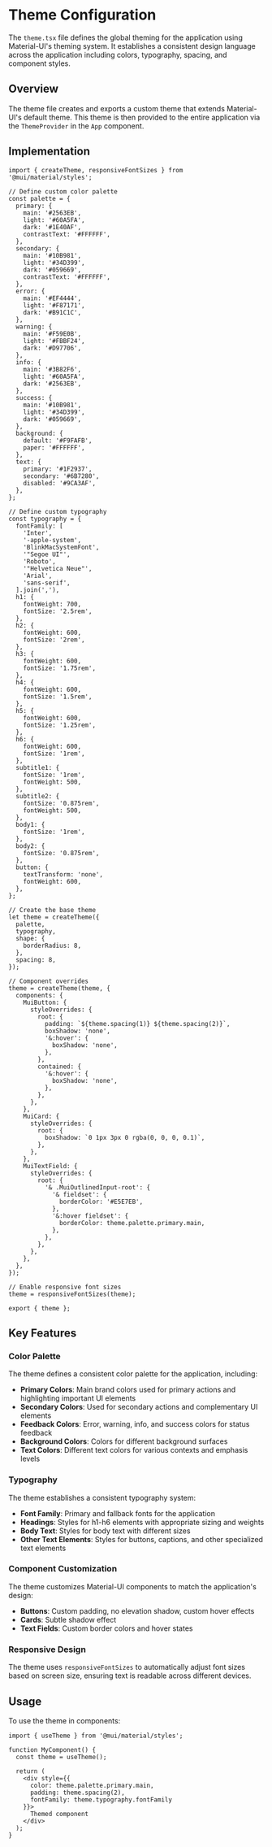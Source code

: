 # Theme Configuration

The `theme.tsx` file defines the global theming for the application using Material-UI's theming system. It establishes a consistent design language across the application including colors, typography, spacing, and component styles.

## Overview

The theme file creates and exports a custom theme that extends Material-UI's default theme. This theme is then provided to the entire application via the `ThemeProvider` in the `App` component.

## Implementation

```tsx
import { createTheme, responsiveFontSizes } from '@mui/material/styles';

// Define custom color palette
const palette = {
  primary: {
    main: '#2563EB',
    light: '#60A5FA',
    dark: '#1E40AF',
    contrastText: '#FFFFFF',
  },
  secondary: {
    main: '#10B981',
    light: '#34D399',
    dark: '#059669',
    contrastText: '#FFFFFF',
  },
  error: {
    main: '#EF4444',
    light: '#F87171',
    dark: '#B91C1C',
  },
  warning: {
    main: '#F59E0B',
    light: '#FBBF24',
    dark: '#D97706',
  },
  info: {
    main: '#3B82F6',
    light: '#60A5FA',
    dark: '#2563EB',
  },
  success: {
    main: '#10B981',
    light: '#34D399',
    dark: '#059669',
  },
  background: {
    default: '#F9FAFB',
    paper: '#FFFFFF',
  },
  text: {
    primary: '#1F2937',
    secondary: '#6B7280',
    disabled: '#9CA3AF',
  },
};

// Define custom typography
const typography = {
  fontFamily: [
    'Inter',
    '-apple-system',
    'BlinkMacSystemFont',
    '"Segoe UI"',
    'Roboto',
    '"Helvetica Neue"',
    'Arial',
    'sans-serif',
  ].join(','),
  h1: {
    fontWeight: 700,
    fontSize: '2.5rem',
  },
  h2: {
    fontWeight: 600,
    fontSize: '2rem',
  },
  h3: {
    fontWeight: 600,
    fontSize: '1.75rem',
  },
  h4: {
    fontWeight: 600,
    fontSize: '1.5rem',
  },
  h5: {
    fontWeight: 600,
    fontSize: '1.25rem',
  },
  h6: {
    fontWeight: 600,
    fontSize: '1rem',
  },
  subtitle1: {
    fontSize: '1rem',
    fontWeight: 500,
  },
  subtitle2: {
    fontSize: '0.875rem',
    fontWeight: 500,
  },
  body1: {
    fontSize: '1rem',
  },
  body2: {
    fontSize: '0.875rem',
  },
  button: {
    textTransform: 'none',
    fontWeight: 600,
  },
};

// Create the base theme
let theme = createTheme({
  palette,
  typography,
  shape: {
    borderRadius: 8,
  },
  spacing: 8,
});

// Component overrides
theme = createTheme(theme, {
  components: {
    MuiButton: {
      styleOverrides: {
        root: {
          padding: `${theme.spacing(1)} ${theme.spacing(2)}`,
          boxShadow: 'none',
          '&:hover': {
            boxShadow: 'none',
          },
        },
        contained: {
          '&:hover': {
            boxShadow: 'none',
          },
        },
      },
    },
    MuiCard: {
      styleOverrides: {
        root: {
          boxShadow: `0 1px 3px 0 rgba(0, 0, 0, 0.1)`,
        },
      },
    },
    MuiTextField: {
      styleOverrides: {
        root: {
          '& .MuiOutlinedInput-root': {
            '& fieldset': {
              borderColor: '#E5E7EB',
            },
            '&:hover fieldset': {
              borderColor: theme.palette.primary.main,
            },
          },
        },
      },
    },
  },
});

// Enable responsive font sizes
theme = responsiveFontSizes(theme);

export { theme };
```

## Key Features

### Color Palette

The theme defines a consistent color palette for the application, including:

- **Primary Colors**: Main brand colors used for primary actions and highlighting important UI elements
- **Secondary Colors**: Used for secondary actions and complementary UI elements
- **Feedback Colors**: Error, warning, info, and success colors for status feedback
- **Background Colors**: Colors for different background surfaces
- **Text Colors**: Different text colors for various contexts and emphasis levels

### Typography

The theme establishes a consistent typography system:

- **Font Family**: Primary and fallback fonts for the application
- **Headings**: Styles for h1-h6 elements with appropriate sizing and weights
- **Body Text**: Styles for body text with different sizes
- **Other Text Elements**: Styles for buttons, captions, and other specialized text elements

### Component Customization

The theme customizes Material-UI components to match the application's design:

- **Buttons**: Custom padding, no elevation shadow, custom hover effects
- **Cards**: Subtle shadow effect
- **Text Fields**: Custom border colors and hover states

### Responsive Design

The theme uses `responsiveFontSizes` to automatically adjust font sizes based on screen size, ensuring text is readable across different devices.

## Usage

To use the theme in components:

```tsx
import { useTheme } from '@mui/material/styles';

function MyComponent() {
  const theme = useTheme();
  
  return (
    <div style={{ 
      color: theme.palette.primary.main,
      padding: theme.spacing(2),
      fontFamily: theme.typography.fontFamily
    }}>
      Themed component
    </div>
  );
}
``` 